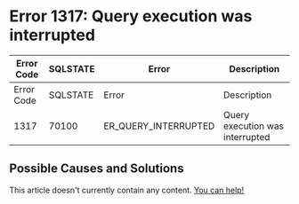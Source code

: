 
# Error 1317: Query execution was interrupted


| Error Code | SQLSTATE | Error | Description |
| --- | --- | --- | --- |
| Error Code | SQLSTATE | Error | Description |
| 1317 | 70100 | ER_QUERY_INTERRUPTED | Query execution was interrupted |




## Possible Causes and Solutions


This article doesn't currently contain any content. [You can help!](/en/writing-and-editing-knowledge-base-articles/)

